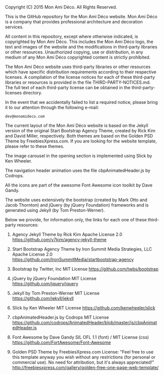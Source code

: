 Copyright (C) 2015 Mon Ami Déco. All Rights Reserved.

This is the GitHub repository for the Mon Ami Déco website. Mon Ami Déco is a company that provides professional architecture and decoration services.

All content in this repository, except where otherwise indicated, is copyrighted by Mon Ami Déco. This includes the Mon Ami Déco logo, the text and images of the website and the modifications in third-party libraries or other resources. Unauthorized copying, use or distribution, in any medium of any Mon Ami Déco copyrighted content is strictly prohibited.

The Mon Ami Déco website uses third-party libraries or other resources which have specific distribution requirements according to their respective licenses. A compilation of the license notices for each of these third-party libraries or resources is provided in the file THIRD-PARTY-NOTICES.md. The full text of each third-party license can be obtained in the third-party-licenses directory.

In the event that we accidentally failed to list a required notice, please bring it to our attention through the following e-mail:

    dev@monamideco.com

The current layout of the Mon Ami Déco website is based on the Jekyll version of the original Start Bootstrap Agency Theme, created by Rick Kim and David Miller, respectively. Both themes are based on the Golden PSD Theme by FreebiesXpress.com. If you are looking for the website template, please refer to these themes.

The image carousel in the opening section is implemented using Slick by Ken Wheeler.

The navigation header animation uses the file cbpAnimatedHeader.js by Codrops.

All the icons are part of the awesome Font Awesome icon toolkit by Dave Gandy.

The website uses extensively the bootstrap (created by Mark Otto and Jacob Thornton) and jQuery (by jQuery Foundation) frameworks and is generated using Jekyll (by Tom Preston-Werner).

Below we provide, for information only, the links for each one of these third-party resources:

1) Agency Jekyll Theme by Rick Kim
Apache License 2.0
https://github.com/y7kim/agency-jekyll-theme

2) Start Bootstrap Agency Theme by Iron Summit Media Strategies, LLC
Apache License 2.0
https://github.com/IronSummitMedia/startbootstrap-agency

3) Bootstrap by Twitter, Inc
MIT License
https://github.com/twbs/bootstrap

4) jQuery by jQuery Foundation
MIT License
https://github.com/jquery/jquery

5) Jekyll by Tom Preston-Werner
MIT License
https://github.com/jekyll/jekyll

6) Slick by Ken Wheeler
MIT License
https://github.com/kenwheeler/slick

7) cbpAnimatedHeader.js by Codrops
MIT License
https://github.com/codrops/AnimatedHeader/blob/master/js/cbpAnimatedHeader.js

8) Font Awesome by Dave Gandy
SIL OFL 1.1 (font) / MIT License (css)
https://github.com/FortAwesome/Font-Awesome

9) Golden PSD Theme by FreebiesXpress.com
License: "Feel free to use this template anyway you wish without any restrictions (for personal or commercial use). No need for attribution, but it's always appreciated!"
http://freebiesxpress.com/gallery/golden-free-one-page-web-template/
